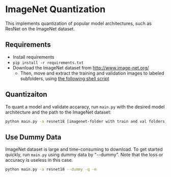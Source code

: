 # ImageNet Quantization

This implements quantization of popular model architectures, such as ResNet on the ImageNet dataset.

## Requirements

- Install requirements
- `pip install -r requirements.txt`
- Download the ImageNet dataset from http://www.image-net.org/
  - Then, move and extract the training and validation images to labeled subfolders, using [the following shell script](extract_ILSVRC.sh)

## Quantizaiton

To quant a model and validate accaracy, run `main.py` with the desired model architecture and the path to the ImageNet dataset:

```bash
python main.py -a resnet18 [imagenet-folder with train and val folders] -q -e
```


## Use Dummy Data

ImageNet dataset is large and time-consuming to download. To get started quickly, run `main.py` using dummy data by "--dummy". Note that the loss or accuracy is useless in this case.

```bash
python main.py -a resnet18 --dummy -q -e
```